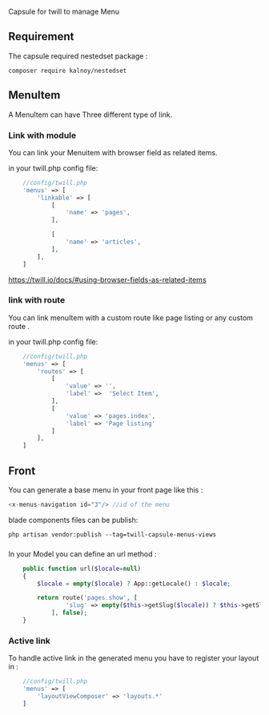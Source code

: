 Capsule for twill to manage Menu
## Requirement
The capsule required nestedset package :
````
composer require kalnoy/nestedset
````

## MenuItem

A MenuItem can have Three different type of link.

### Link with module

You can link your Menuitem with browser field as related items.

in your twill.php config file:


```php
    //config/twill.php
    'menus' => [
        'linkable' => [
            [
                'name' => 'pages',
            ],

            [
                'name' => 'articles',
            ],
        ],
    ]
```
https://twill.io/docs/#using-browser-fields-as-related-items

### link with route 

You can link menuItem with a custom route like page listing or any custom route .

in your twill.php config file:

```php
    //config/twill.php
    'menus' => [
        'routes' => [
            [
                'value' => '',
                'label' =>  'Select Item',
            ],
            [
                'value' => 'pages.index',
                'label' => 'Page listing'
            ]
        ],
    ]
```
## Front

You can generate a base menu in your front page  like this :
```php
<x-menus-navigation id="3"/> //id of the menu
```
 blade components files can be publish:

```
php artisan vendor:publish --tag=twill-capsule-menus-views
```
### 

In your Model you can define an url method :

```php
    public function url($locale=null)
    {
        $locale = empty($locale) ? App::getLocale() : $locale;

        return route('pages.show', [
                'slug' => empty($this->getSlug($locale)) ? $this->getSlug() : $this->getSlug($locale),
            ], false);
    }
```

### Active link

To handle active link in the generated menu you have to register your layout in :

```php
    //config/twill.php
    'menus' => [
        'layoutViewComposer' => 'layouts.*'
    ]
```
